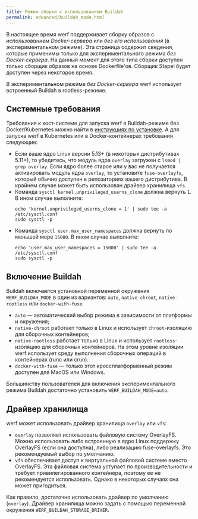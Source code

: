```yaml
---
title: Режим сборки с использованием Buildah
permalink: advanced/buildah_mode.html
---
```


В настоящее время werf поддерживает сборку образов с _использованием Docker-сервера_ или _без его использования_ (в экспериментальном режиме).  Эта страница содержит сведения, которые применимы только для экспериментального режима _без Docker-сервера_. На данный момент для этого типа сборки доступен только сборщик образов на основе Dockerfile'ов. Сборщик Stapel будет доступен через некоторое время.

В экспериментальном режиме _без Docker-сервера_ werf использует встроенный Buildah в rootless-режиме.

## Системные требования

Требования к хост-системе для запуска werf в Buildah-режиме без Docker/Kubernetes можно найти в [инструкциях по установке](/installation.html). А для запуска werf в Kubernetes или в Docker-контейнерах требования следующие:
* Если ваше ядро Linux версии 5.13+ (в некоторых дистрибутивах 5.11+), то убедитесь, что модуль ядра `overlay` загружен с `lsmod | grep overlay`. Если ядро более старое или у вас не получается активировать модуль ядра `overlay`, то установите `fuse-overlayfs`, который обычно доступен в репозиториях вашего дистрибутива. В крайнем случае может быть использован драйвер хранилища `vfs`.
* Команда `sysctl kernel.unprivileged_userns_clone` должна вернуть `1`. В ином случае выполните:
  ```shell
  echo 'kernel.unprivileged_userns_clone = 1' | sudo tee -a /etc/sysctl.conf
  sudo sysctl -p
  ```
* Команда `sysctl user.max_user_namespaces` должна вернуть по меньшей мере `15000`. В ином случае выполните:
  ```shell
  echo 'user.max_user_namespaces = 15000' | sudo tee -a /etc/sysctl.conf
  sudo sysctl -p
  ```

## Включение Buildah

Buildah включается установкой переменной окружения `WERF_BUILDAH_MODE` в один из вариантов: `auto`, `native-chroot`, `native-rootless` или `docker-with-fuse`.

* `auto` — автоматический выбор режима в зависимости от платформы и окружения;
* `native-chroot` работает только в Linux и использует `chroot`-изоляцию для сборочных контейнеров;
* `native-rootless` работает только в Linux и использует `rootless`-изоляцию для сборочных контейнеров. На этом уровне изоляции werf использует среду выполнения сборочных операций в контейнерах (runc или crun).
* `docker-with-fuse` — только этот кроссплатформенный режим доступен для MacOS или Windows.

Большинству пользователей для включения экспериментального режима Buildah достаточно установить `WERF_BUILDAH_MODE=auto`.

## Драйвер хранилища

werf может использовать драйвер хранилища `overlay` или `vfs`:

* `overlay` позволяет использовать файловую систему OverlayFS. Можно использовать либо встроенную в ядро Linux поддержку OverlayFS (если она доступна), либо реализацию fuse-overlayfs. Это рекомендуемый выбор по умолчанию.
* `vfs` обеспечивает доступ к виртуальной файловой системе вместо OverlayFS. Эта файловая система уступает по производительности и требует привилегированного контейнера, поэтому ее не рекомендуется использовать. Однако в некоторых случаях она может пригодиться.

Как правило, достаточно использовать драйвер по умолчанию (`overlay`). Драйвер хранилища можно задать с помощью переменной окружения `WERF_BUILDAH_STORAGE_DRIVER`.
